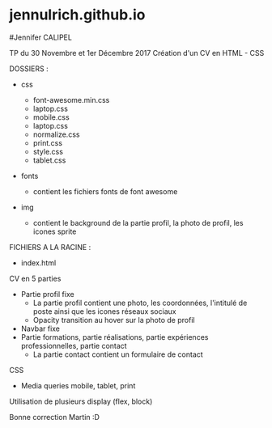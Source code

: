 # jennulrich.github.io
#Jennifer CALIPEL

TP du 30 Novembre et 1er Décembre 2017
Création d'un CV en HTML - CSS

DOSSIERS :
  + css
    - font-awesome.min.css
    - laptop.css
    - mobile.css
    - laptop.css
    - normalize.css
    - print.css
    - style.css
    - tablet.css
  
  + fonts
    - contient les fichiers fonts de font awesome
    
  + img
    - contient le background de la partie profil, la photo de profil, les icones sprite
    
FICHIERS A LA RACINE :
  + index.html
 
 
CV en 5 parties
  + Partie profil fixe
    - La partie profil contient une photo, les coordonnées, l'intitulé de poste ainsi que les icones réseaux sociaux
    - Opacity transition au hover sur la photo de profil
  + Navbar fixe
  + Partie formations, partie réalisations, partie expériences professionnelles, partie contact
    - La partie contact contient un formulaire de contact  


CSS
  + Media queries mobile, tablet, print

Utilisation de plusieurs display (flex, block)

Bonne correction Martin :D


